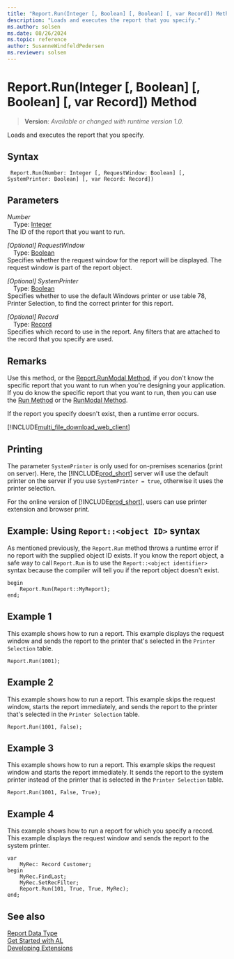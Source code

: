 ```yaml
---
title: "Report.Run(Integer [, Boolean] [, Boolean] [, var Record]) Method"
description: "Loads and executes the report that you specify."
ms.author: solsen
ms.date: 08/26/2024
ms.topic: reference
author: SusanneWindfeldPedersen
ms.reviewer: solsen
---
```

[//]: # (START>DO_NOT_EDIT)
[//]: # (IMPORTANT:Do not edit any of the content between here and the END>DO_NOT_EDIT.)
[//]: # (Any modifications should be made in the .xml files in the ModernDev repo.)
# Report.Run(Integer [, Boolean] [, Boolean] [, var Record]) Method
> **Version**: _Available or changed with runtime version 1.0._

Loads and executes the report that you specify.


## Syntax
```AL
 Report.Run(Number: Integer [, RequestWindow: Boolean] [, SystemPrinter: Boolean] [, var Record: Record])
```
## Parameters
*Number*  
&emsp;Type: [Integer](../integer/integer-data-type.md)  
The ID of the report that you want to run.  

*[Optional] RequestWindow*  
&emsp;Type: [Boolean](../boolean/boolean-data-type.md)  
Specifies whether the request window for the report will be displayed. The request window is part of the report object.  

*[Optional] SystemPrinter*  
&emsp;Type: [Boolean](../boolean/boolean-data-type.md)  
Specifies whether to use the default Windows printer or use table 78, Printer Selection, to find the correct printer for this report.  

*[Optional] Record*  
&emsp;Type: [Record](../record/record-data-type.md)  
Specifies which record to use in the report. Any filters that are attached to the record that you specify are used.  



[//]: # (IMPORTANT: END>DO_NOT_EDIT)

## Remarks  

Use this method, or the [Report.RunModal Method](report-runmodal-method.md), if you don't know the specific report that you want to run when you're designing your application. If you do know the specific report that you want to run, then you can use the [Run Method](reportinstance-run-method.md) or the [RunModal Method](reportinstance-runmodal-method.md). 
  
If the report you specify doesn't exist, then a runtime error occurs.  

[!INCLUDE[multi_file_download_web_client](../../includes/multi_file_download_web_client.md)]


## Printing

The parameter `SystemPrinter` is only used for on-premises scenarios (print on server). Here, the [!INCLUDE[prod_short](../../includes/prod_short.md)] server will use the default printer on the server if you use `SystemPrinter = true`, otherwise it uses the printer selection. 

For the online version of [!INCLUDE[prod_short](../../includes/prod_short.md)], users can use printer extension and browser print.

## Example: Using `Report::<object ID>` syntax

As mentioned previously, the `Report.Run` method throws a runtime error if no report with the supplied object ID exists. If you know the report object, a safe way to call `Report.Run` is to use the `Report::<object identifier>` syntax because the compiler will tell you if the report object doesn't exist.  

```AL
begin
    Report.Run(Report::MyReport);
end;
```

## Example 1

This example shows how to run a report. This example displays the request window and sends the report to the printer that's selected in the `Printer Selection` table.  

```al
Report.Run(1001);  
```  

## Example 2

This example shows how to run a report. This example skips the request window, starts the report immediately, and sends the report to the printer that's selected in the `Printer Selection` table.  

```al
Report.Run(1001, False);  
```  

## Example 3

This example shows how to run a report. This example skips the request window and starts the report immediately. It sends the report to the system printer instead of the printer that is selected in the `Printer Selection` table.  

```al
Report.Run(1001, False, True);  
```  

## Example 4

This example shows how to run a report for which you specify a record. This example displays the request window and sends the report to the system printer.
 
```al
var
    MyRec: Record Customer;
begin
    MyRec.FindLast;  
    MyRec.SetRecFilter;  
    Report.Run(101, True, True, MyRec);  
end;
```   

## See also

[Report Data Type](report-data-type.md)  
[Get Started with AL](../../devenv-get-started.md)  
[Developing Extensions](../../devenv-dev-overview.md)
